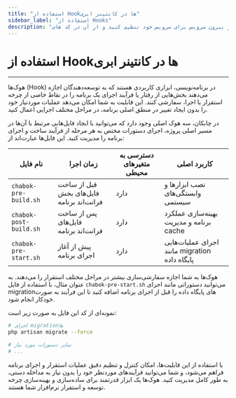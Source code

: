 ```yaml
---
title: "استفاده از Hookها در کانتینر ابری"
sidebar_label: "استفاده از Hooks"
description: "متغیر های محیطی به شما کمک می کند، یکسری مقدار از بیرون سرویس برای سرویس خود تنظیم کنید و از آن در کد های "
---
```


# استفاده از Hookها در کانتینر ابری
---


هوک‌ها (Hook) در برنامه‌نویسی، ابزاری کاربردی هستند که به توسعه‌دهندگان اجازه می‌دهند بخش‌هایی از رفتار یا فرآیند اجرای یک برنامه را در نقاط خاصی از چرخه استقرار یا اجرا، سفارشی کنند. این قابلیت به شما امکان می‌دهد عملیات موردنیاز خود را بدون ایجاد تغییر در منطق اصلی برنامه، در مراحل مختلف اجرایی اعمال کنید.

در چابکان، سه هوک اصلی وجود دارد که می‌توانید با ایجاد فایل‌هایی مرتبط با آن‌ها در مسیر اصلی پروژه، اجرای دستورات مختص به هر مرحله از فرآیند ساخت و اجرای برنامه را مدیریت کنید. این فایل‌ها عبارت‌اند از:

| نام فایل              | زمان اجرا                             | دسترسی به متغیرهای محیطی | کاربرد اصلی                           |
|-----------------------|---------------------------------------|--------------------------|---------------------------------------|
| `chabok-pre-build.sh`  | قبل از ساخت فایل‌های بخش فرانت‌اند برنامه  | دارد                   | نصب ابزارها و وابستگی‌های سیستمی      |
| `chabok-post-build.sh` | پس از ساخت فایل‌های فرانت‌اند برنامه  | دارد                   | بهینه‌سازی عملکرد برنامه و مدیریت cache |
| `chabok-pre-start.sh`  | پیش از آغاز اجرای برنامه             | دارد                    | اجرای عملیات‌هایی مانند migration پایگاه داده |

هوک‌ها به شما اجازه سفارشی‌سازی بیشتر در مراحل مختلف استقرار را می‌دهند. به عنوان مثال، با استفاده از فایل `chabok-pre-start.sh` می‌توانید دستوراتی مانند اجرای migration‌های پایگاه داده را قبل از اجرای برنامه اضافه کنید تا این فرآیند به صورت خودکار انجام شود.

نمونه‌ای از کد این فایل به صورت زیر است:

```bash
# اجرای migration‌ها
php artisan migrate --force

# سایر دستورات مورد نیاز
# ...
```

با استفاده از این قابلیت‌ها، امکان کنترل و تنظیم دقیق عملیات استقرار و اجرای برنامه فراهم می‌شود، و شما می‌توانید فرآیندهای موردنظر خود را بدون نیاز به مداخله دستی، به طور کامل مدیریت کنید. هوک‌ها یک ابزار قدرتمند برای ساده‌سازی و بهینه‌سازی چرخه توسعه و استقرار نرم‌افزار شما هستند.